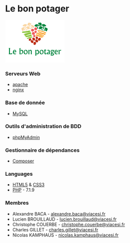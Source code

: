 # Le bon potager
![Site web 'Le bon potager'](FrameworkPHP/public/asset/img/logo_trans.png "Site web 'Le bon potager'")

### Serveurs Web
* [apache](https://httpd.apache.org/ "Official website")
* [nginx](https://nginx.com/ "Official website")

### Base de donnée
* [MySQL](https://mysql.com/ "Official website")

### Outils d'administration de BDD
* [phpMyAdmin](https://phpmyadmin.net/ "Official website")

### Gestionnaire de dépendances
* [Composer](https://getcomposer.org/ "Official website")

### Languages
* [HTML5](https://www.w3.org/TR/html5/ "Official website") & [CSS3](https://www.w3.org/Style/CSS/ "Official website")
* [PHP](https://php.net/ "Official website") - 7.1.9

### Membres
* Alexandre BACA - <alexandre.baca@viacesi.fr>
* Lucien BROUILLAUD - <lucien.brouillaud@viacesi.fr>
* Christophe COUERBE - <christophe.couerbe@viacesi.fr>
* Charles GILLET - <charles.gillet@viacesi.fr>
* Nicolas KAMPHAUS - <nicolas.kamphaus@viacesi.fr>
